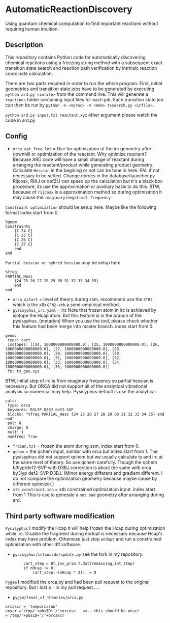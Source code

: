 # AutomaticReactionDiscovery
Using quantum chemical computation to find important reactions without
requiring human intuition.

## Description
This repository contains Python code for automatically discovering chemical
reactions using a freezing string method with a subsequent exact transition
state search and reaction path verification by intrinsic reaction coordinate
calculation.

There are two parts required in order to run the whole program. First, initial
geometries and transition state jobs have to be generated by executing
`python ard.py <infile>` from the command line. This will generate a `reactions`
folder containing input files for each job. Each transition state job can then
be run by `python -n <nproc> -m <mem> tssearch.py <infile>`.

`python ard.py input.txt reactant.xyz` other argument please watch the code in ard.py

## Config

* `orca_opt_freq.lot` = Use for optimization of the irc geometry after downhill or optimization of the reactant.
Why optimize reactant? Because ARD code will have a small change of reactant during arranging the reactant/product while generating product geometry.
Calculate `Hessian` in the begining or not can be tune in here.
PAL if not necessary to be setted. Change nprocs in the database/launcher.py
Rijcosx, RIKJ or def2/J can speed up the calculation but it's a black box procedure, its use the approximation or auxiliary basis to do this.
BTW, because of `rijcosx` is a approximation method so during optimization it may cause the `imaginary(negative) frequency`

`Constraint optimization` should be setup here. Maybe like the following format index start from 0.
```
%geom
Constraints
	{C 24 C} 
	{C 25 C}
	{C 26 C}
	{C 27 C}
	end
end
```
`Partial hessian or hybrid hessian` may be setup here
```
%freq
PARTIAL_Hess 
	{24 25 26 27 28 29 30 31 32 33 34 35}
	end
end
```

* `orca_qstart` = level of theory during ssm, recommend use the `XTB2` which is the xtb `GFN2-xtb` a semi-empirical method.
* `pysisyphus_irc.yaml` = irc
Note that frozen atom in irc is achieved by isotope the Hcap atom.
But this feature is in the branch of the pysisyphus. (metadyn)
When you use the tool, please check whether this feature had been merge into master branch.
index start from 0.
```
geom:
 type: cart
 isotopes: [[24, 1000000000000000.0], [25, 1000000000000000.0], [26, 1000000000000000.0], [27, 1000000000000000.0], [28, 1000000000000000.0], [29, 1000000000000000.0], [30, 1000000000000000.0], [31, 1000000000000000.0], [32, 1000000000000000.0], [33, 1000000000000000.0], [34, 1000000000000000.0], [35, 1000000000000000.0]]
 fn: ts_geo.xyz
```
BTW, initial step of irc is from imaginary frequency so partial hessian is necessary.
But ORCA did not support all of the analytical vibrational analysis so numerical may help. Pysisyphus default is use the analytical.
```
calc:
 type: orca
 keywords: B3LYP D3BJ def2-SVP 
 blocks: "%freq PARTIAL_Hess {24 25 26 27 28 29 30 31 32 33 34 35} end end"
 pal: 8
 charge: 0
 mult: 1
 numfreq: True
```
* `frozen.txt` = frozen the atom during ssm, index start from 0.
* `qchem` = the qchem input, similiar with orca but index start from 1.
The pysisyphus did not support qchem but we usually calculate ts and irc at the same level of theory. So use qchem carefully.
Though the qchem b3lyp/def2-SVP with D3BJ correction is about the same with orca by3lyp def2-SVP D3BJ. 
(Minor energy different and gradient different. I do not compare the optimization geometry because maybe cause by different optimizer.)
* `xtb_constraint.inp` = xtb constrained optimization input. index start from 1
This is use to generate a `not bad` geometry after arranging during ard.

## Third party software modification

`Pysisyphus`
I modify the Hcap it will help frozen the Hcap during optimization while irc.
Disable the fragment during endopt is necessary because Hcap's index may have problem.
Otherwise just stop `endopt` and run a constrained optimization with other dft software.
* `pysisyphus/intcoords/update.py` see the fork in my repository.
```
        cart_step = Bt_inv_prim.T.dot(remaining_int_step)
        if nHcap != 0:
            cart_step[-(nHcap * 3):] = 0
```
`Pygsm`
I modified the orca.py and had been pull request to the original repository. But I lost a `r` in my pull request.....
* `pygsm/level_of_theories/orca.py`
```
orcascr = 'temporcarun'
unscr ='/tmp/'+pbsID+'/'+orcasc   <<-- this should be unscr ='/tmp/'+pbsID+'/'+orcascr
```